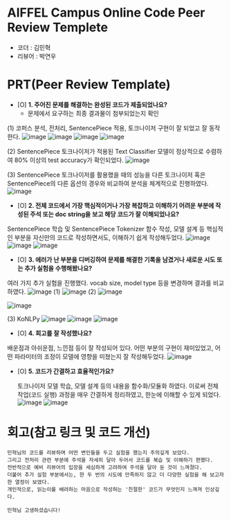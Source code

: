 # AIFFEL Campus Online Code Peer Review Templete
- 코더 : 김민혁
- 리뷰어 : 박연우


# PRT(Peer Review Template)
- [O]  **1. 주어진 문제를 해결하는 완성된 코드가 제출되었나요?**
    - 문제에서 요구하는 최종 결과물이 첨부되었는지 확인

  
(1) 코퍼스 분석, 전처리, SentencePiece 적용, 토크나이저 구현이 잘 되었고 잘 동작한다.
![image](https://github.com/user-attachments/assets/b771f4d6-135b-4a17-8d63-9b440b10d36b)
![image](https://github.com/user-attachments/assets/186bbeed-a432-4e14-99f6-a27e30a1eb65)
![image](https://github.com/user-attachments/assets/15c3cf86-e707-4bf4-b800-aae3572b9a38)
![image](https://github.com/user-attachments/assets/2af071e4-b9d5-4467-88e3-67f6c4eb7d23)

(2) SentencePiece 토크나이저가 적용된 Text Classifier 모델이 정상적으로 수렴하여 80% 이상의 test accuracy가 확인되었다.
![image](https://github.com/user-attachments/assets/8cedf13d-3154-47f4-9711-45c3f5920e37)

(3) SentencePiece 토크나이저를 활용했을 때의 성능을 다른 토크나이저 혹은 SentencePiece의 다른 옵션의 경우와 비교하여 분석을 체계적으로 진행하였다.
![image](https://github.com/user-attachments/assets/2618dfad-2488-4efd-b489-82ad21e173f1)



    
- [O]  **2. 전체 코드에서 가장 핵심적이거나 가장 복잡하고 이해하기 어려운 부분에 작성된 
주석 또는 doc string을 보고 해당 코드가 잘 이해되었나요?**

SentencePiece 학습 및 SentencePiece Tokenizer 함수 작성, 모델 설계 등 핵심적인 부분을 자신만의 코드로 작성하면서도, 이해하기 쉽게 작성해두었다.
![image](https://github.com/user-attachments/assets/2128f5a0-a0bd-436a-b131-454f37aa8515)
![image](https://github.com/user-attachments/assets/7af9f77d-5a58-4774-9759-111ac6a080b6)
![image](https://github.com/user-attachments/assets/b3f9bf63-dcd6-4a14-b2c5-9a820cd8b5fe)



        
- [O]  **3. 에러가 난 부분을 디버깅하여 문제를 해결한 기록을 남겼거나
새로운 시도 또는 추가 실험을 수행해봤나요?**

여러 가지 추가 실험을 진행했다. vocab size, model type 등을 변경하며 결과를 비교하였다.
![image](https://github.com/user-attachments/assets/43dfeae5-a8c3-4a32-9619-6d3e9b96c283)
(1) ![image](https://github.com/user-attachments/assets/4154dc0e-0c6d-45f7-9a63-f11197c420b5)
(2) ![image](https://github.com/user-attachments/assets/302b6c6c-5edf-4f66-a993-477f59dcc1b5)

![image](https://github.com/user-attachments/assets/5979ae6c-5939-43c6-bcd7-6dd86afe844c)

(3) KoNLPy
![image](https://github.com/user-attachments/assets/7f344fc1-d574-4e99-aafb-37a24b71a04d)
![image](https://github.com/user-attachments/assets/4fc634bd-9c7d-4df7-ac09-39d295ecbdb8)
![image](https://github.com/user-attachments/assets/cbf44e7c-5603-4e20-a11f-da26f856e101)


        
- [O]  **4. 회고를 잘 작성했나요?**
   
배운점과 아쉬운점, 느낀점 등이 잘 작성되어 있다. 어떤 부분의 구현이 재미있었고, 어떤 파라미터의 조정이 모델에 영향을 미쳤는지 잘 작성해두었다.
![image](https://github.com/user-attachments/assets/14a9f265-ae27-4b03-85e8-7f286794aa98)


        
- [O]  **5. 코드가 간결하고 효율적인가요?**

  토크나이저 모델 학습, 모델 설계 등의 내용을 함수화/모듈화 하였다.
  이로써 전체 작업(코드 실행) 과정을 매우 간결하게 정리하였고, 한눈에 이해할 수 있게 되었다.
![image](https://github.com/user-attachments/assets/a142b845-d882-416c-8b41-4f0f30321718)
![image](https://github.com/user-attachments/assets/4bf02478-bfb6-44ea-ac34-2a78fe835f2e)




# 회고(참고 링크 및 코드 개선)
```
민혁님의 코드를 리뷰하며 어떤 변인들을 두고 실험을 했는지 주의깊게 보았다.
그리고 전처리 관련 부분에 주석을 자세히 달아 두어서 코드를 복습 및 이해하기 편했다.
전반적으로 예비 리뷰어의 입장을 세심하게 고려하여 주석을 달아 둔 것이 느껴졌다.
더불어 추가 실험 부분에서는, 한 두 번의 시도에 만족하지 않고 더 다양한 실험을 해 보고자 한 열정이 보였다.
개인적으로, 읽는이를 배려하는 마음으로 작성하는 '친절한' 코드가 무엇인지 느껴져 인상깊다.

민혁님 고생하셨습니다!
```
